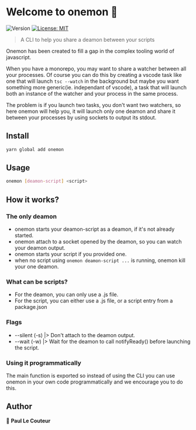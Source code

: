 # Welcome to onemon 👋
![Version](https://img.shields.io/badge/version-1.2.2-red.svg?cacheSeconds=2592000)
[![License: MIT](https://img.shields.io/badge/License-MIT-yellow.svg)](#)

> A CLI to help you share a deamon between your scripts

Onemon has been created to fill a gap in the complex tooling world of javascript.

When you have a monorepo, you may want to share a watcher between all your processes. Of course you can do this by creating a vscode task like one that will launch `tsc --watch` in the background but maybe you want something more generic(ie. independant of vscode), a task that will launch both an instance of the watcher and your process in the same process.

The problem is if you launch two tasks, you don't want two watchers, so here onemon will help you, it will launch only one deamon and share it between your processes by using sockets to output its stdout.

## Install

```sh
yarn global add onemon
```

## Usage

```sh
onemon [deamon-script] <script>
```
## How it works?

### The only deamon

- onemon starts your deamon-script as a deamon, if it's not already started.
- onemon attach to a socket opened by the deamon, so you can watch your deamon output.
- onemon starts your script if you provided one.
- when no script using `onemon deamon-script ...` is running, onemon kill your one deamon.

### What can be scripts?

- For the deamon, you can only use a .js file.
- For the script, you can either use a .js file, or a script entry from a package.json

### Flags

- --silent (-s) |> Don't attach to the deamon output.
- --wait (-w) |> Wait for the deamon to call notifyReady() before launching the script.

### Using it programmatically

The main function is exported so instead of using the CLI you can use onemon in your own code programmatically and we encourage you to do this.

## Author

👤 **Paul Le Couteur**
